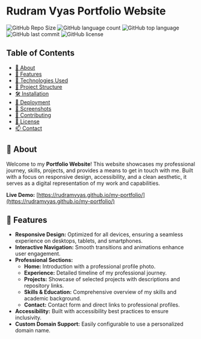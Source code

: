 # Rudram Vyas Portfolio Website

![GitHub Repo Size](https://img.shields.io/github/repo-size/rudramvyas/my-portfolio)
![GitHub language count](https://img.shields.io/github/languages/count/rudramvyas/my-portfolio)
![GitHub top language](https://img.shields.io/github/languages/top/rudramvyas/my-portfolio)
![GitHub last commit](https://img.shields.io/github/last-commit/rudramvyas/my-portfolio)
![GitHub license](https://img.shields.io/github/license/rudramvyas/my-portfolio)

## Table of Contents

- [📖 About](#-about)
- [🌟 Features](#-features)
- [🚀 Technologies Used](#-technologies-used)
- [📂 Project Structure](#-project-structure)
- [🛠️ Installation](#️-installation)
- [🔗 Deployment](#-deployment)
- [📸 Screenshots](#-screenshots)
- [🤝 Contributing](#-contributing)
- [📜 License](#-license)
- [📫 Contact](#-contact)

## 📖 About

Welcome to my **Portfolio Website**! This website showcases my professional journey, skills, projects, and provides a means to get in touch with me. Built with a focus on responsive design, accessibility, and a clean aesthetic, it serves as a digital representation of my work and capabilities.

**Live Demo:** [https://rudramvyas.github.io/my-portfolio/](https://rudramvyas.github.io/my-portfolio/)

## 🌟 Features

- **Responsive Design:** Optimized for all devices, ensuring a seamless experience on desktops, tablets, and smartphones.
- **Interactive Navigation:** Smooth transitions and animations enhance user engagement.
- **Professional Sections:**
  - **Home:** Introduction with a professional profile photo.
  - **Experience:** Detailed timeline of my professional journey.
  - **Projects:** Showcase of selected projects with descriptions and repository links.
  - **Skills & Education:** Comprehensive overview of my skills and academic background.
  - **Contact:** Contact form and direct links to professional profiles.
- **Accessibility:** Built with accessibility best practices to ensure inclusivity.
- **Custom Domain Support:** Easily configurable to use a personalized domain name.

